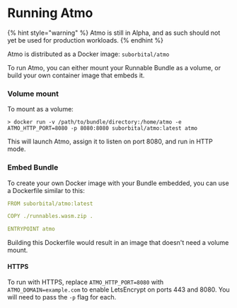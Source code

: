 # Running Atmo

{% hint style="warning" %}
Atmo is still in Alpha, and as such should not yet be used for production workloads.
{% endhint %}

Atmo is distributed as a Docker image: `suborbital/atmo` 

To run Atmo, you can either mount your Runnable Bundle as a volume, or build your own container image that embeds it.

### Volume mount

To mount as a volume:

```text
> docker run -v /path/to/bundle/directory:/home/atmo -e ATMO_HTTP_PORT=8080 -p 8080:8080 suborbital/atmo:latest atmo
```

This will launch Atmo, assign it to listen on port 8080, and run in HTTP mode.

### Embed Bundle

To create your own Docker image with your Bundle embedded, you can use a Dockerfile similar to this:

```yaml
FROM suborbital/atmo:latest

COPY ./runnables.wasm.zip .

ENTRYPOINT atmo
```

Building this Dockerfile would result in an image that doesn't need a volume mount.

#### HTTPS

To run with HTTPS, replace `ATMO_HTTP_PORT=8080` with `ATMO_DOMAIN=example.com` to enable LetsEncrypt on ports 443 and 8080. You will need to pass the `-p` flag for each.

